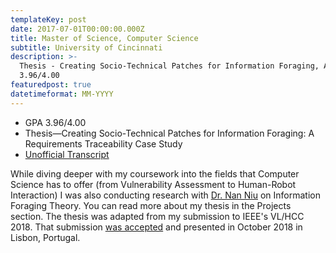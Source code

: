 ```yaml
---
templateKey: post
date: 2017-07-01T00:00:00.000Z
title: Master of Science, Computer Science
subtitle: University of Cincinnati
description: >-
  Thesis - Creating Socio-Technical Patches for Information Foraging, A Requirements Traceability Case Study.
  3.96/4.00
featuredpost: true
datetimeformat: MM-YYYY
---
```


- GPA 3.96/4.00
- Thesis&mdash;Creating Socio-Technical Patches for Information Foraging: A Requirements Traceability Case Study
- <a href="/files/Darius Cepulis Graduate.pdf">Unofficial Transcript</a>

While diving deeper with my coursework into the fields that Computer Science has to offer (from Vulnerability Assessment to Human-Robot Interaction) I was also conducting research with <a target="_blank" href="https://scholar.google.com/citations?user=Ag81t_4AAAAJ&hl=en&oi=ao">Dr. Nan Niu</a> on Information Foraging Theory. You can read more about my thesis in the Projects section. The thesis was adapted from my submission to IEEE's VL/HCC 2018. That submission <a target="_blank" href="http://vlhcc18.github.io/accepted_papers.html"> was accepted</a> and presented in October 2018 in Lisbon, Portugal.
